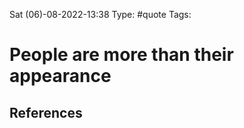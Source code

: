  Sat (06)-08-2022-13:38
Type: #quote
Tags: 

# People are more than their appearance



## References

